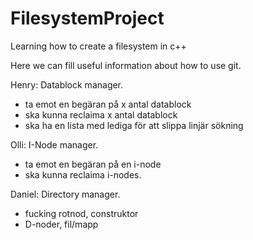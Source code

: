 # FilesystemProject
Learning how to create a filesystem in c++

Here we can fill useful information about how to use git.

Henry: Datablock manager.
- ta emot en begäran på x antal datablock
- ska kunna reclaima x antal datablock
- ska ha en lista med lediga för att slippa linjär sökning

Olli: I-Node manager.
- ta emot en begäran på en i-node
- ska kunna reclaima i-nodes.

Daniel: Directory manager.
- fucking rotnod, construktor
- D-noder, fil/mapp
